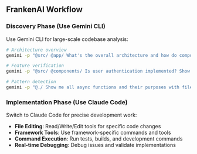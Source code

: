 ## FrankenAI Workflow

### Discovery Phase (Use Gemini CLI)
Use Gemini CLI for large-scale codebase analysis:

```bash
# Architecture overview
gemini -p "@src/ @app/ What's the overall architecture and how do components interact?"

# Feature verification  
gemini -p "@src/ @components/ Is user authentication implemented? Show me all auth-related code"

# Pattern detection
gemini -p "@./ Show me all async functions and their purposes with file locations"
```

### Implementation Phase (Use Claude Code)
Switch to Claude Code for precise development work:
- **File Editing**: Read/Write/Edit tools for specific code changes
- **Framework Tools**: Use framework-specific commands and tools  
- **Command Execution**: Run tests, builds, and development commands
- **Real-time Debugging**: Debug issues and validate implementations